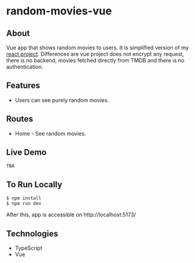 # random-movies-vue

## About

Vue app that shows random movies to users. It is simplified version of my [react project](https://github.com/ensarkr/http-encrypt-react). Differences are vue project does not encrypt any request, there is no backend, movies fetched directly from TMDB and there is no authentication.

## Features

- Users can see purely random movies.

## Routes

- Home - See random movies.

## Live Demo

`TBA`

## To Run Locally

```
$ npm install
$ npm run dev
```

After this, app is accessible on http://localhost:5173/

## Technologies

- TypeScript
- Vue
